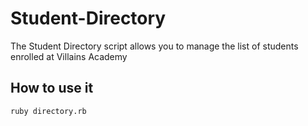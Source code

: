 # Student-Directory #

The Student Directory script allows you to manage the list of students enrolled at Villains Academy

## How to use it ##
``` Shell
ruby directory.rb
```
